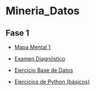 # Mineria_Datos

## Fase 1

- [Mapa Mental 1](https://github.com/DianaVG/Mineria_Datos/blob/main/MapaMental_1_1877498.pdf)

- [Examen Diagnóstico](https://github.com/DianaVG/Mineria_Datos/blob/main/Ex-Diagnostico_1877498.pdf)

- [Ejercicio Base de Datos](https://github.com/AlbertoEli/UANL_Mineria_de_Datos/blob/main/Equipo_4-Ejercicio%20base%20de%20datos.pdf)

- [Ejercicios de Python (básicos)](https://github.com/DianaVG/Mineria_Datos/blob/main/Ej_Python_1877498.ipynb)



